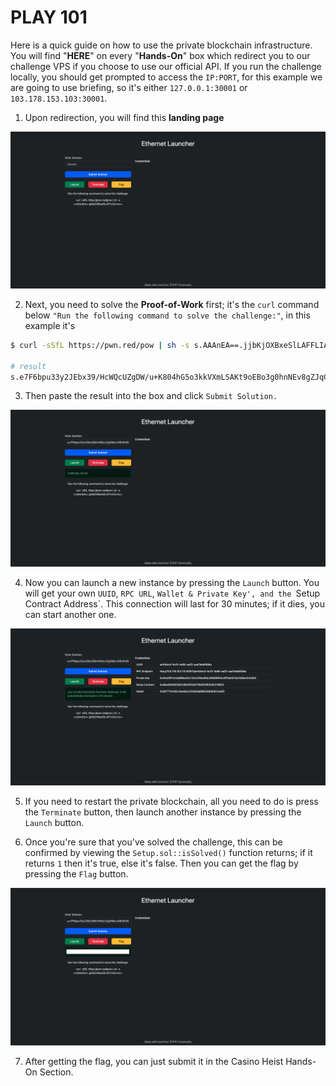 # PLAY 101

Here is a quick guide on how to use the private blockchain infrastructure. You will find "**HERE**" on every "**Hands-On**" box which redirect you to our challenge VPS if you choose to use our official API. If you run the challenge locally, you should get prompted to access the `IP:PORT`, for this example we are going to use briefing, so it's either `127.0.0.1:30001` or `103.178.153.103:30001`.

1. Upon redirection, you will find this **landing page**
<img src="./PLAY_101/landing.png">

2. Next, you need to solve the **Proof-of-Work** first; it's the `curl` command below `"Run the following command to solve the challenge:"`, in this example it's

```bash
$ curl -sSfL https://pwn.red/pow | sh -s s.AAAnEA==.jjbKjOXBxeSlLAFFLIA2+A==

# result
s.e7F6bpu33y2JEbx39/HcWQcUZgDW/u+K804hG5o3kkVXmLSAKt9oEBo3g0hnNEv8gZJqCmFrcDXRxWYW7uqH0uLXqgc6FLd3FUyI36qhgZXFWNKUvbmvsSTCtyyB5uUOhoQ+Chbe3+Zp2vSMXdbhfBIVIQ6A8dA6uc9izQGSOlN5lHW+Wk+hJncy9IbZjVDLZvAMSB45Sirtg9bhLeNvuw==
```

3. Then paste the result into the box and click `Submit Solution.`

<img src="./PLAY_101/solve-challenge.png">

4. Now you can launch a new instance by pressing the `Launch` button. You will get your own `UUID`, `RPC URL`, `Wallet & Private Key', and the `Setup Contract Address`. This connection will last for 30 minutes; if it dies, you can start another one.

<img src="./PLAY_101/launched.png">


5. If you need to restart the private blockchain, all you need to do is press the `Terminate` button, then launch another instance by pressing the `Launch` button.

6. Once you're sure that you've solved the challenge, this can be confirmed by viewing the `Setup.sol::isSolved()` function returns; if it returns `1` then it's true, else it's false. Then you can get the flag by pressing the `Flag` button.

<img src="./PLAY_101/solved.png">

7. After getting the flag, you can just submit it in the Casino Heist Hands-On Section. 